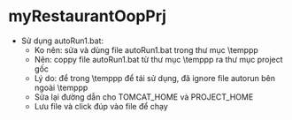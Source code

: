 # myRestaurantOopPrj
- Sử dụng autoRun1.bat:
	- Ko nên: sửa và dùng file autoRun1.bat trong thư mục \temppp
	- Nên: coppy file autoRun1.bat từ thư mục \temppp ra thư mục project gốc
	- Lý do: để trong \temppp để tái sử dụng, đã ignore file autorun bên ngoài \temppp
	- Sửa lại đường dẫn cho TOMCAT_HOME và PROJECT_HOME
	- Lưu file và click đúp vào file để chạy